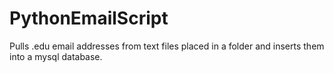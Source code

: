 # PythonEmailScript

Pulls .edu email addresses from text files placed in a folder and inserts them into a mysql database.
